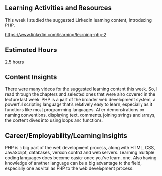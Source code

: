 <h2>Learning Activities and Resources</h2>

This week I studied the suggested LinkedIn learning content, Introducing PHP.

https://www.linkedin.com/learning/learning-php-2

<h2>Estimated Hours</h2>

2.5 hours

<h2>Content Insights</h2>

There were many videos for the suggested learning content this week. So, I read through the chapters and selected ones that were also covered in the lecture last week. PHP is a part of the broader web development system, a powerful scripting language that’s relatively easy to learn, especially as it functions like most programming languages. After demonstrations on naming conventions, displaying text, comments, joining strings and arrays, the content dives into using loops and functions.

<h2>Career/Employability/Learning Insights</h2>

PHP is a big part of the web development process, along with HTML, CSS, JavaScript, databases, version control and web servers. Learning multiple coding languages does become easier once you’ve learnt one. Also having knowledge of another language can be a big advantage to the field, especially one as vital as PHP to the web development process.
